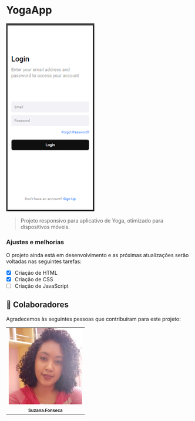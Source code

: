 # YogaApp

<img src="./assets/layout-signin.png" width="240px" alt="layout-signin">

> Projeto responsivo para aplicativo de Yoga, otimizado para dispositivos móveis.

### Ajustes e melhorias

O projeto ainda está em desenvolvimento e as próximas atualizações serão voltadas nas seguintes tarefas:

- [x] Criação de HTML
- [x] Criação de CSS
- [ ] Criação de JavaScript

## 🤝 Colaboradores

Agradecemos às seguintes pessoas que contribuíram para este projeto:

<table>
  <tr>
    <td align="center">
      <a href="https://www.linkedin.com/in/suzana-fonseca/">
        <img src="./assets/fotoSuzana.jpeg" width="200px;" alt="Foto da Suzana Fonseca"/><br>
        <sub>
          <b>Suzana Fonseca</b>
        </sub>
      </a>
    </td>
  </tr>
</table>

